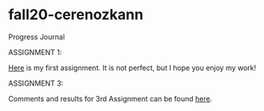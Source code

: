 # fall20-cerenozkann

Progress Journal

ASSIGNMENT 1:

[Here](files/Homework1-HTML.html) is my first assignment. It is not perfect, but I hope you enjoy my work!

ASSIGNMENT 3:

Comments and results for 3rd Assignment can be found [here](files/Homework-3.html).


